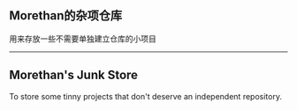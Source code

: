 ## Morethan的杂项仓库
用来存放一些不需要单独建立仓库的小项目

---

## Morethan's Junk Store
To store some tinny projects that don't deserve an independent repository.